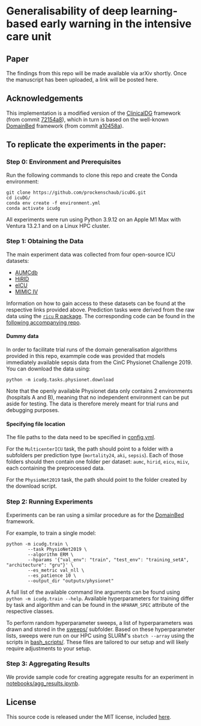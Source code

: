 # Generalisability of deep learning-based early warning in the intensive care unit

## Paper

The findings from this repo will be made available via arXiv shortly. Once the manuscript has been uploaded, a link will be posted here. 


## Acknowledgements

This implementation is a modified version of the [ClinicalDG](https://github.com/MLforHealth/ClinicalDG) framework (from commit [72154a8](https://github.com/MLforHealth/ClinicalDG/tree/72154a87a6d36416c0dac36e7a846b1194c7f39c)), which in turn is based on the well-known [DomainBed](https://github.com/facebookresearch/DomainBed) framework (from commit [a10458a](https://github.com/facebookresearch/DomainBed/tree/a10458a2adfd8aec0fda2d617f710e5044e5dc60)). 


## To replicate the experiments in the paper:

### Step 0: Environment and Prerequisites

Run the following commands to clone this repo and create the Conda environment:

```
git clone https://github.com/prockenschaub/icuDG.git
cd icuDG/
conda env create -f environment.yml
conda activate icudg
```

All experiments were run using Python 3.9.12 on an Apple M1 Max with Ventura 13.2.1 and on a Linux HPC cluster. 

### Step 1: Obtaining the Data

The main experiment data was collected from four open-source ICU datasets: 

* [AUMCdb](https://github.com/AmsterdamUMC/AmsterdamUMCdb)
* [HiRID](https://hirid.intensivecare.ai/)
* [eICU](https://eicu-crd.mit.edu/)
* [MIMIC IV](https://mimic.mit.edu/)

Information on how to gain access to these datasets can be found at the respective links provided above. Prediction tasks were derived from the raw data using the [`ricu` R package](https://github.com/eth-mds/ricu). The corresponding code can be found in the [following accompanying repo](https://github.com/prockenschaub/icuDG-preprocessing).

#### Dummy data

In order to facilitate trial runs of the domain generalisation algorithms provided in this repo, exammple code was provided that models immediately available sepsis data from the CinC Physionet Challenge 2019. You can download the data using:

```
python -m icudg.tasks.physionet.download
```

Note that the openly available Physionet data only contains 2 environments (hospitals A and B), meaning that no independent environment can be put aside for testing. The data is therefore merely meant for trial runs and debugging purposes. 

#### Specifying file location

The file paths to the data need to be specified in [config.yml](config.yml). 

For the `MulticenterICU` task, the path should point to a folder with a subfolders per prediction type (`mortality24`, `aki`, `sepsis`). Each of those folders should then contain one folder per dataset: `aumc`, `hirid`, `eicu`, `miiv`, each containing the preprocessed data.

For the `PhysioNet2019` task, the path should point to the folder created by the download script.


### Step 2: Running Experiments

Experiments can be ran using a similar procedure as for the [DomainBed](https://github.com/facebookresearch/DomainBed) framework. 

For example, to train a single model: 

```
python -m icudg.train \
        --task PhysioNet2019 \
        --algorithm ERM \
        --hparams '{"val_env": "train", "test_env": "training_setA",  "architecture": "gru"}' \
        --es_metric val_nll \
        --es_patience 10 \
        --output_dir "outputs/physionet" 
```

A full list of the available command line arguments can be found using `python -m icudg.train --help`. Available hyperparameters for training differ by task and algorithm and can be found in the `HPARAM_SPEC` attribute of the respective classes. 

To perform random hyperparameter sweeps, a list of hyperparameters was drawn and stored in the [sweeps/](sweeps) subfolder. Based on these hyperparameter lists, sweeps were run on our HPC using SLURM's `sbatch --array` using the scripts in [bash_scripts/](bash_scripts). These files are tailored to our setup and will likely require adjustments to your setup.

### Step 3: Aggregating Results

We provide sample code for creating aggregate results for an experiment in [notebooks/agg_results.ipynb](notebooks/agg_results.ipyn).


## License
This source code is released under the MIT license, included [here](LICENSE).
